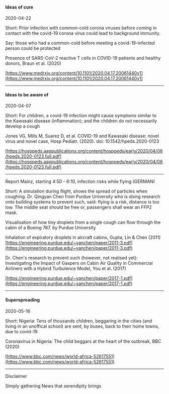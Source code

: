 
#### Ideas of cure

2020-04-22

Short: Prior infection with common-cold corona viruses before coming in contact with the covid-19 corona virus could lead to background immunity.

Say: those who had a common-cold before meeting a covid-19-infected person could be protected

Presence of SARS-CoV-2 reactive T cells in COVID-19 patients and healthy donors, Braun et al. (2020)

[https://www.medrxiv.org/content/10.1101/2020.04.17.20061440v1](https://www.medrxiv.org/content/10.1101/2020.04.17.20061440v1)

---

#### Ideas to be aware of

2020-04-07

Short: For children, a covid-19 infection might cause symptoms similar to the Kawasaki disease (inflammation); and the children do not necessarily develop a cough

Jones VG, Mills M, Suarez D, et al. COVID-19 and Kawasaki disease: novel virus and novel case, Hosp Pediatr. (2020). doi: 10.1542/hpeds.2020-0123 

[https://hosppeds.aappublications.org/content/hosppeds/early/2020/04/06/hpeds.2020-0123.full.pdf](https://hosppeds.aappublications.org/content/hosppeds/early/2020/04/06/hpeds.2020-0123.full.pdf)

---

Report Mainz, starting 4:50 - 6:10, infection risks while flying (GERMAN)

Short: A simulation during flight, shows the spread of particles when coughing. Dr. Qingyan Chen from Purdue University who is doing research onto building systems to prevent such, said: flying is a risk, distance is too low. The middle seat should be free or, passengers shall wear an FFP2 mask.

Visualisation of how tiny droplets from a single cough can flow through the cabin of a Boeing 767.
by Purdue University

Inhalation of expiratory droplets in aircraft cabins, Gupta, Lin & Chen (2011)
[https://engineering.purdue.edu/~yanchen/paper/2011-3.pdf](https://engineering.purdue.edu/~yanchen/paper/2011-3.pdf)

Dr. Chen's research to prevent such (however, not realised yet): Investigating the Impact of Gaspers on Cabin Air Quality in Commercial Airliners with a Hybrid Turbulence Model, You et al. (2017)

[https://engineering.purdue.edu/~yanchen/paper/2017-1.pdf](https://engineering.purdue.edu/~yanchen/paper/2017-1.pdf)




---

#### Superspreading

2020-05-16

Short: Nigeria: Tens of thousands children, beggaring in the cities (and living in an unoffical school) are sent, by buses, back to their home towns, due to covid-19

Coronavirus in Nigeria: The child beggars at the heart of the outbreak, BBC (2020)

[https://www.bbc.com/news/world-africa-52617551](https://www.bbc.com/news/world-africa-52617551)


---

Disclaimer

Simply gathering News that serendipity brings
